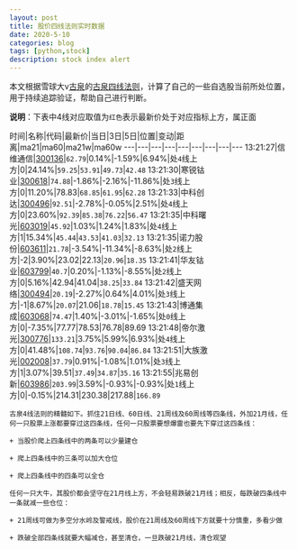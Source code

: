 ```yaml
---
layout: post
title: 股价四线法则实时数据
date: 2020-5-10
categories: blog
tags: [python,stock]
description: stock index alert
---
```



本文根据雪球大v[古泉](https://xueqiu.com/u/7148646888)的[古泉四线法则](https://xueqiu.com/7148646888/130498192)，计算了自己的一些自选股当前所处位置，用于持续追踪验证，帮助自己进行判断。

**说明**：下表中4线对应取值为`红色`表示最新价处于对应指标上方，属正面

时间|名称|代码|最新价|当日|3日|5日|位置|变动|距离|ma21|ma60|ma21w|ma60w
---|---|---|---|---|---|---|---|---
13:21:27|信维通信|[300136](https://xueqiu.com/S/SZ300136)|`62.79`|0.14%|-1.59%|6.94%|处`4`线上方|0|24.14%|`59.25`|`53.91`|`49.73`|`42.48`
13:21:30|寒锐钴业|[300618](https://xueqiu.com/S/SZ300618)|`74.88`|-1.86%|-2.16%|-11.86%|处`3`线上方|0|11.20%|78.83|`68.85`|`61.95`|`62.28`
13:21:33|中科创达|[300496](https://xueqiu.com/S/SZ300496)|`92.51`|-2.78%|-0.05%|2.51%|处`4`线上方|0|23.60%|`92.39`|`85.38`|`76.22`|`56.47`
13:21:35|中科曙光|[603019](https://xueqiu.com/S/SH603019)|`45.92`|1.03%|1.24%|1.83%|处`4`线上方|1|15.34%|`45.44`|`43.53`|`41.03`|`32.13`
13:21:35|诺力股份|[603611](https://xueqiu.com/S/SH603611)|`21.78`|-3.54%|-11.34%|-8.63%|处`2`线上方|-2|3.90%|23.02|22.13|`20.96`|`18.35`
13:21:41|华友钴业|[603799](https://xueqiu.com/S/SH603799)|`40.7`|0.20%|-1.13%|-8.55%|处`2`线上方|0|5.16%|42.94|41.04|`38.25`|`33.84`
13:21:42|盛天网络|[300494](https://xueqiu.com/S/SZ300494)|`20.19`|-2.27%|0.64%|4.01%|处`3`线上方|-1|8.67%|`20.07`|21.06|`18.78`|`15.45`
13:21:43|博通集成|[603068](https://xueqiu.com/S/SH603068)|`74.47`|1.40%|-3.01%|-1.65%|处`0`线上方|0|-7.35%|77.77|78.53|76.78|89.69
13:21:48|帝尔激光|[300776](https://xueqiu.com/S/SZ300776)|`133.21`|3.75%|5.99%|6.93%|处`4`线上方|0|41.48%|`108.74`|`93.76`|`90.04`|`86.84`
13:21:51|大族激光|[002008](https://xueqiu.com/S/SZ002008)|`37.79`|0.91%|-1.08%|1.01%|处`3`线上方|1|3.07%|39.51|`37.49`|`34.87`|`35.16`
13:21:55|兆易创新|[603986](https://xueqiu.com/S/SH603986)|`203.99`|3.59%|-0.93%|-0.93%|处`1`线上方|0|-0.15%|214.31|230.38|217.88|`166.89`

```
古泉4线法则的精髓如下。抓住21日线、60日线、21周线及60周线等四条线，外加21月线，任何一只股票上涨都要穿过这四条线，任何一只股票要想爆雷也要先下穿过这四条线：

+ 当股价爬上四条线中的两条可以少量建仓

+ 爬上四条线中的三条可以加大仓位

+ 爬上四条线中的四条可以全仓

任何一只大牛，其股价都会坚守在21月线上方，不会轻易跌破21月线；相反，每跌破四条线中一条就减一些仓位：

+ 21周线可做为多空分水岭及警戒线，股价在21周线及60周线下方就要十分慎重，多看少做

+ 跌破全部四条线就要大幅减仓，甚至清仓，一旦跌破21月线，清仓观望
```
